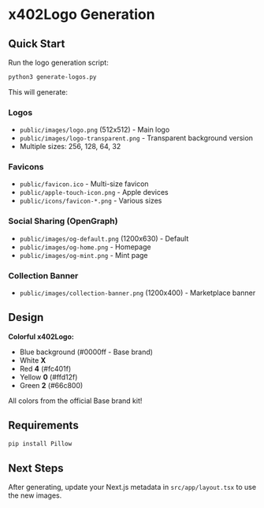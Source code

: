# x402Logo Generation

## Quick Start

Run the logo generation script:

```bash
python3 generate-logos.py
```

This will generate:

### Logos
- `public/images/logo.png` (512x512) - Main logo
- `public/images/logo-transparent.png` - Transparent background version
- Multiple sizes: 256, 128, 64, 32

### Favicons
- `public/favicon.ico` - Multi-size favicon
- `public/apple-touch-icon.png` - Apple devices
- `public/icons/favicon-*.png` - Various sizes

### Social Sharing (OpenGraph)
- `public/images/og-default.png` (1200x630) - Default
- `public/images/og-home.png` - Homepage
- `public/images/og-mint.png` - Mint page

### Collection Banner
- `public/images/collection-banner.png` (1200x400) - Marketplace banner

## Design

**Colorful x402Logo:**
- Blue background (#0000ff - Base brand)
- White **X**
- Red **4** (#fc401f)
- Yellow **0** (#ffd12f)
- Green **2** (#66c800)

All colors from the official Base brand kit!

## Requirements

```bash
pip install Pillow
```

## Next Steps

After generating, update your Next.js metadata in `src/app/layout.tsx` to use the new images.
